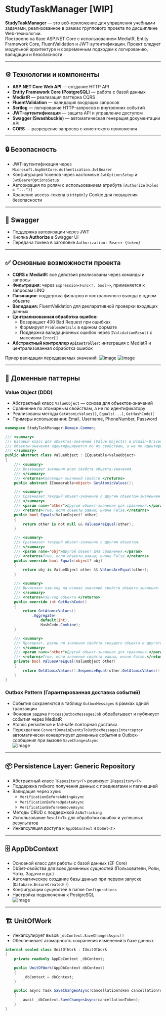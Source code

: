 # StudyTaskManager [WIP]

**StudyTaskManager** — это веб-приложение для управления учебными задачами, реализованное в рамках группового проекта по дисциплине Web-технологии.  
Построено на базе ASP.NET Core с использованием MediatR, Entity Framework Core, FluentValidation и JWT-аутентификации. Проект следует модульной архитектуре и современным подходам к логированию, валидации и безопасности.

---

## ⚙️ Технологии и компоненты

- **ASP.NET Core Web API** — создание HTTP API  
- **Entity Framework Core (PostgreSQL)** — работа с базой данных  
- **MediatR** — реализация паттерна CQRS  
- **FluentValidation** — валидация входящих запросов  
- **Serilog** — логирование HTTP-запросов и внутренних событий  
- **JWT-аутентификация** — защита API и управление доступом  
- **Swagger (Swashbuckle)** — автоматическая генерация документации API  
- **CORS** — разрешение запросов с клиентского приложения  

---

## 🔒 Безопасность

- JWT-аутентификация через `Microsoft.AspNetCore.Authentication.JwtBearer`  
- Конфигурация токенов через кастомные `JwtOptionsSetup` и `JwtBearerOptionsSetup`  
- Авторизация по ролям с использованием атрибута `[Authorize(Roles = "...")]`  
- Хранение access-токена в `HttpOnly` Cookie для повышения безопасности  

---

## 📑 Swagger

- Поддержка авторизации через JWT  
- Кнопка **Authorize** в Swagger UI  
- Передача токена в заголовке `Authorization: Bearer {token}`  

---

## ✅ Основные возможности проекта

- **CQRS с MediatR:** все действия реализованы через команды и запросы  
- **Фильтрация:** через `Expression<Func<T, bool>>`, применяется к запросам LINQ  
- **Пагинация:** поддержка фильтров и постраничного вывода в одном объекте  
- **Валидация:** FluentValidation для декларативной проверки входящих данных  
- **Централизованная обработка ошибок:**  
  - Возвращает 400 Bad Request при ошибках  
  - Формирует `ProblemDetails` в едином формате  
  - Поддержка валидационных ошибок через `IValidationResult` с массивом `Error[]`  
- **Абстрактный контроллер `ApiController`:** интеграция с MediatR и централизованная обработка ошибок

Приер валидации передаваемых значений:
![image](https://github.com/user-attachments/assets/b1453d19-4e8e-4f25-a5ec-4b2def0493cb)
![image](https://github.com/user-attachments/assets/faba8347-4f3c-470c-8988-0cce583d9ede)

---

## 🧱 Доменные паттерны

### Value Object (DDD)

- Абстрактный класс `ValueObject` — основа для объектов-значений  
- Сравнение по атомарным свойствам, а не по идентификатору  
- Реализованы методы `GetAtomicValues()`, `Equals(...)`, `GetHashCode()`  
- Примеры использования: Email, Username, PhoneNumber, Password

```csharp
namespace StudyTaskManager.Domain.Common;

/// <summary>
/// Базовый класс для объектов-значений (Value Objects) в Domain-Driven Design.
/// Объекты-значения идентифицируются по их свойствам, а не по идентификатору.
/// </summary>
public abstract class ValueObject : IEquatable<ValueObject>
{
    /// <summary>
    /// Возвращает значения всех свойств объекта-значения.
    /// </summary>
    /// <returns>Коллекция значений свойств.</returns>
    public abstract IEnumerable<object> GetAtomicValues();

    /// <summary>
    /// Сравнивает текущий объект-значение с другим объектом-значением.
    /// </summary>
    /// <param name="other">Другой объект-значение для сравнения.</param>
    /// <returns>True, если объекты равны; иначе False.</returns>
    public bool Equals(ValueObject? other)
    {
        return other is not null && ValuesAreEqual(other);
    }

    /// <summary>
    /// Сравнивает текущий объект-значение с другим объектом.
    /// </summary>
    /// <param name="obj">Другой объект для сравнения.</param>
    /// <returns>True, если объекты равны; иначе False.</returns>
    public override bool Equals(object? obj)
    {
        return obj is ValueObject other && ValuesAreEqual(other);
    }

    /// <summary>
    /// Вычисляет хэш-код на основе значений свойств объекта-значения.
    /// </summary>
    /// <returns>Хэш-код объекта.</returns>
    public override int GetHashCode()
    {
        return GetAtomicValues()
            .Aggregate(
                default(int),
                HashCode.Combine);
    }

    /// <summary>
    /// Проверяет, равны ли значения свойств текущего объекта и другого объекта-значения.
    /// </summary>
    /// <param name="other">Другой объект-значение для сравнения.</param>
    /// <returns>True, если значения свойств равны; иначе False.</returns>
    private bool ValuesAreEqual(ValueObject other)
    {
        return GetAtomicValues().SequenceEqual(other.GetAtomicValues());
    }
}
```

### Outbox Pattern (Гарантированная доставка событий)

- События сохраняются в таблицу `OutboxMessages` в рамках одной транзакции  
- Фоновая задача `ProcessOutboxMessagesJob` обрабатывает и публикует события через MediatR  
- Atomic persistence и fail-safe повторная доставка  
- Перехватчик `ConvertDomainEventsToOutboxMessagesInterceptor` автоматически конвертирует доменные события в Outbox-сообщения при вызове `SaveChangesAsync`  
![image](https://github.com/user-attachments/assets/96347de2-0a7a-4cb2-bdaf-72761a6cf261)

---

## 📦 Persistence Layer: Generic Repository

- Абстрактный класс `TRepository<T>` реализует `IRepository<T>`  
- Поддержка гибкого получения данных с предикатами и пагинацией  
- Валидация через хуки:  
  - `VerificationBeforeAddingAsync`  
  - `VerificationBeforeUpdateAsync`  
  - `VerificationBeforeRemoveAsync`  
- Методы CRUD с поддержкой `AsNoTracking`  
- Использование `Result<T>` для обработки ошибок и успешных результатов  
- Инкапсуляция доступа к `AppDbContext` и `DbSet<T>`  

---

## 🗄 AppDbContext

- Основной класс для работы с базой данных (EF Core)  
- DbSet-свойства для всех доменных сущностей (Пользователи, Роли, Чаты, Задачи и др.)  
- Автоматическое создание базы данных при первом запуске (`Database.EnsureCreated()`)  
- Конфигурации сущностей в папке `Configurations`  
- Настройка подключения к PostgreSQL  
![image](https://github.com/user-attachments/assets/cbe07b26-c5df-445a-a41d-6a18a4bc46b6)

---

## 🏗 UnitOfWork

- Инкапсулирует вызов `_dbContext.SaveChangesAsync()`  
- Обеспечивает атомарность сохранения изменений в базе данных  

```csharp
internal sealed class UnitOfWork : IUnitOfWork
{
    private readonly AppDbContext _dbContext;

    public UnitOfWork(AppDbContext dbContext)
    {
        _dbContext = dbContext;
    }

    public async Task SaveChangesAsync(CancellationToken cancellationToken = default)
    {
        await _dbContext.SaveChangesAsync(cancellationToken);
    }
}
```
